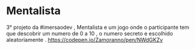 # Mentalista
3° projeto da #imersaodev , Mentalista e um jogo onde o participante tem que descobrir um numero de 0 a 10 , o numero secreto e escolhido aleatoriamente .
https://codepen.io/Zamoranno/pen/NWdGKZy
